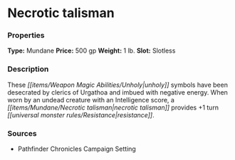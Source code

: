 ﻿---
Title: "Necrotic talisman"
Type: "Mundane"
Price: "500 gp"
Weight: "1 lb."
Slot: "Slotless"
Description: |
  "These unholy symbols have been desecrated by clerics of Urgathoa and imbued with negative energy. When worn by an undead creature with an Intelligence score, a necrotic talisman provides +1 turn resistance."
Sources: "['Pathfinder Chronicles Campaign Setting']"
---

# Necrotic talisman

### Properties

**Type:** Mundane **Price:** 500 gp **Weight:** 1 lb. **Slot:** Slotless

### Description

These _[[items/Weapon Magic Abilities/Unholy|unholy]]_ symbols have been desecrated by clerics of Urgathoa and imbued with negative energy. When worn by an undead creature with an Intelligence score, a _[[items/Mundane/Necrotic talisman|necrotic talisman]]_ provides +1 turn _[[universal monster rules/Resistance|resistance]]_.

### Sources

* Pathfinder Chronicles Campaign Setting